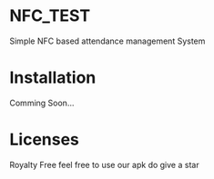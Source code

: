 # NFC_TEST
Simple NFC based attendance management System

# Installation
Comming Soon...

# Licenses
Royalty Free
feel free to use our apk
do give a star
